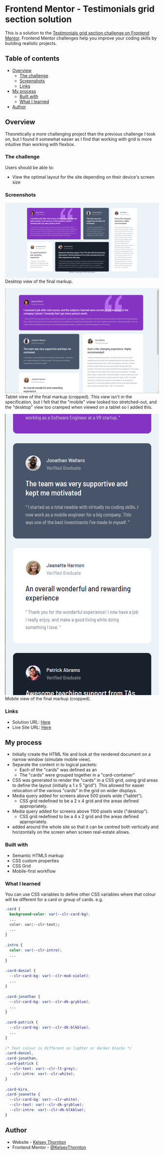 # Frontend Mentor - Testimonials grid section solution

This is a solution to the [Testimonials grid section challenge on Frontend Mentor](https://www.frontendmentor.io/challenges/testimonials-grid-section-Nnw6J7Un7). Frontend Mentor challenges help you improve your coding skills by building realistic projects.

## Table of contents

- [Overview](#overview)
  - [The challenge](#the-challenge)
  - [Screenshots](#screenshots)
  - [Links](#links)
- [My process](#my-process)
  - [Built with](#built-with)
  - [What I learned](#what-i-learned)
- [Author](#author)

## Overview

Theoretically a more challenging project than the previous challenge I took on, but I found it somewhat easier as I find that working with grid is more intuitive than working with flexbox.

### The challenge

Users should be able to:

- View the optimal layout for the site depending on their device's screen size

### Screenshots

![](./images/desktop_view.png)
Desktop view of the final markup.

![](./images/tablet_view.png)
Tablet view of the final markup (cropped).
This view isn't in the specification, but I felt that the "mobile" view looked too stretched-out, and the "desktop" view too cramped when viewed on a tablet so I added this.

![](./images/mobile_view.png)
Mobile view of the final markup (cropped).

### Links

- Solution URL: [Here](https://github.com/KelseyThornton/testimonials-grid-section-main)
- Live Site URL: [Here](https://kelseythornton.github.io/testimonials-grid-section-main/)

## My process

- Initially create the HTML file and look at the rendered document on a narrow window (simulate mobile view).
- Separate the content in to logical packets:
  - Each of the "cards" was defined as an <section>
  - The "cards" were grouped together in a "card-container" <div>
- CSS was generated to render the "cards" in a CSS grid, using grid areas to define the layout (initially a 1 x 5 "grid"). This allowed for easier relocation of the various "cards" in the grid on wider displays.
- Media query added for screens above 500 pixels wide ("tablet").
  - CSS grid redefined to be a 2 x 4 grid and the areas defined appropriately.
- Media query added for screens above 1100 pixels wide ("desktop").
  - CSS grid redefined to be a 4 x 2 grid and the areas defined appropriately.
- <main> added around the whole site so that it can be centred both vertically and horizontally on the screen when screen real-estate allows.

### Built with

- Semantic HTML5 markup
- CSS custom properties
- CSS Grid
- Mobile-first workflow

### What I learned

You can use CSS variables to define other CSS variables where that colour will be different for a card or group of cards.
e.g.

```css
.card {
  background-color: var(--clr-card-bg);
  ...
  color: var(--clr-text);
  ...
}

.intro {
  color: var(--clr-intro);
  ...
}

.card-daniel {
  --clr-card-bg: var(--clr-mod-violet);
  ...
}

.card-jonathan {
  --clr-card-bg: var(--clr-dk-gryblue);
  ...
}

.card-patrick {
  --clr-card-bg: var(--clr-dk-blkblue);
  ...
}

/* Text colour is different on lighter or darker blocks */
.card-daniel,
.card-jonathan,
.card-patrick {
  --clr-text: var(--clr-lt-grey);
  --clr-intro: var(--clr-white);
}

.card-kira,
.card-jeanette {
  --clr-card-bg: var(--clr-white);
  --clr-text: var(--clr-dk-gryblue);
  --clr-intro: var(--clr-dk-blkblue);
}

```

## Author

- Website - [Kelsey Thornton](https://github.com/KelseyThornton)
- Frontend Mentor - [@KelseyThornton](https://www.frontendmentor.io/profile/KelseyThornton)
